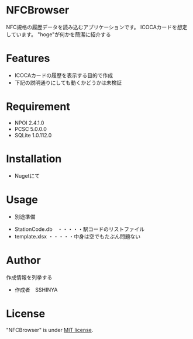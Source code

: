 # NFCBrowser
 NFC規格の履歴データを読み込むアプリケーションです。
 ICOCAカードを想定しています。
"hoge"が何かを簡潔に紹介する
 
 
# Features
 
 * ICOCAカードの履歴を表示する目的で作成
 * 下記の説明通りにしても動くかどうかは未検証
 
# Requirement
 
* NPOI 2.4.1.0
* PCSC 5.0.0.0
* SQLite 1.0.112.0

# Installation
 
* Nugetにて

# Usage
 
* 別途準備
 - StationCode.db　・・・・・駅コードのリストファイル
 - template.xlsx ・・・・・中身は空でもたぶん問題ない

 
# Author
 
作成情報を列挙する
 
* 作成者　SSHINYA
 
# License
 
"NFCBrowser" is under [MIT license](https://en.wikipedia.org/wiki/MIT_License).

